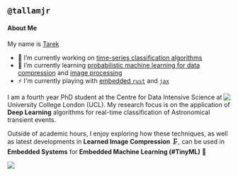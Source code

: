## `@tallamjr`

#### About Me

My name is [Tarek](www.tarekallamjr.com)

- 🔭 I’m currently working on [time-series classification algorithms](https://arxiv.org/pdf/2105.06178)
- 🌱 I’m currently learning [probabilistic machine learning for data compression](https://robamler.github.io/teaching/compress21/) and [image processing](https://www.youtube.com/playlist?list=PL3ZrjaBngMS0mTSoMsy7P6rTFSgsmsMw3)
- ⚡ I'm currently playing with [embedded `rust`](https://knurling.ferrous-systems.com/sessions/) and [`jax`](https://github.com/google/jax)

<a href="https://github.com/anuraghazra/github-readme-stats">
  <!-- Change the `github-readme-stats.anuraghazra1.vercel.app` to `github-readme-stats.vercel.app`  -->
  <!-- <img align="left" src="https://github-readme-stats.vercel.app/api?username=tallamjr&theme=nord" /> -->
  <img align="right" src="http://www.tarekallamjr.com/blog/img/about/profile-pic-smile-square-crop.jpg" />
</a>

I am a fourth year PhD student at the Centre for Data Intensive Science at University College London
(UCL). My research focus is on the application of **Deep Learning** algorithms for real-time
classification of Astronomical transient events.

Outside of academic hours, I enjoy exploring how these techniques, as well as latest developments in
**Learned Image Compression** 🗜️, can be used in **Embedded Systems** for **Embedded Machine Learning
(#TinyML)** 📱

![](https://imgs.xkcd.com/comics/machine_learning.png)

<!--
**tallamjr/tallamjr** is a ✨ _special_ ✨ repository because its `README.md` (this file) appears on your GitHub profile.
[![GitHub Stats](https://github-readme-stats.vercel.app/api?username=tallamjr&theme=nord)](https://github.com/anuraghazra/github-readme-stats)

![](http://www.tarekallamjr.com/blog/img/about/profile-pic-smile-square-crop.jpg)

<a href="http://www.tarekallamjr.com/blog/img/about/profile-pic-smile-square-crop.jpg">
</a>
Here are some ideas to get you started:

- 👯 I’m looking to collaborate on ...
- 🤔 I’m looking for help with ...
- 💬 Ask me about ...
- 📫 How to reach me: ...
- 😄 Pronouns: ...

<a href="https://codesandbox.io/u/anuraghazra">
  <img align="left" alt="Anurag Hazra | CodeSandbox" width="20px" src="https://raw.githubusercontent.com/anuraghazra/anuraghazra/master/assets/codesandbox.svg" />
</a>
<a href="https://twitter.com/anuraghazru">
  <img align="left" alt="Anurag Hazra | Twitter" width="21px" src="https://raw.githubusercontent.com/anuraghazra/anuraghazra/master/assets/twitter.svg" />
</a>
<a href="https://discord.gg/VK4k3Br">
  <img align="left" alt="Anurag's Discord" width="21px" src="https://raw.githubusercontent.com/anuraghazra/anuraghazra/master/assets/discord-round.svg" />
</a>

[![Most Used Languages](https://github-readme-stats.vercel.app/api/top-langs/?username=tallamjr&layout=compact&theme=nord)](https://github.com/anuraghazra/github-readme-stats)
![](https://imgs.xkcd.com/comics/astrophysics.png)
-->
<!-- [![HitCount](http://hits.dwyl.com/tallamjr/tallamjr.svg)](http://hits.dwyl.com/tallamjr/tallamjr) -->

